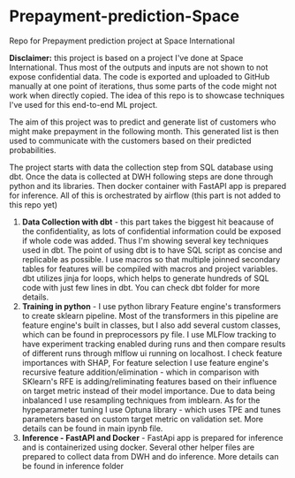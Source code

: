 # Prepayment-prediction-Space
Repo for Prepayment prediction project at Space International

**Disclaimer:** this project is based on a project I've done at Space International. Thus most of the outputs and inputs are not shown to not expose confidential data. The code is exported and uploaded to GitHub manually at one point of iterations, thus some parts of the code might not work when directly copied. The idea of this repo is to showcase techniques I've used for this end-to-end ML project. 

The aim of this project was to predict and generate list of customers who might make prepayment in the following month. This generated list is then used to communicate with the customers based on their predicted probabilities.

The project starts with data the collection step from SQL database using dbt. Once the data is collected at DWH following steps are done through python and its libraries. Then docker container with FastAPI app is prepared for inference. All of this is orchestrated by airflow (this part is not added to this repo yet)

1. **Data Collection with dbt** - this part takes the biggest hit beacause of the confidentiality, as lots of confidential information could be exposed if whole code was added. Thus I'm showing several key techniques used in dbt. The point of using dbt is to have SQL script as concise and replicable as possible. I use macros so that multiple joinned secondary tables for features will be compiled with macros and project variables. dbt utilizes jinja for loops, which helps to generate hundreds of SQL code with just few lines in dbt. You can check dbt folder for more details.
2. **Training in python** - I use python library Feature engine's transformers to create sklearn pipeline. Most of the transformers in this pipeline are feature engine's built in classes, but I also add several custom classes, which can be found in preprocessors py file. I use MLFlow tracking to have experiment tracking enabled during runs and then compare results of different runs through mlflow ui running on localhost. I check feature importances with SHAP, For feature selection I use feature engine's recursive feature addition/elimination - which in comparison with SKlearn's RFE is adding/reliminating features based on their influence on target metric instead of their model importance. Due to data being inbalanced I use resampling techniques from imblearn. As for the hypeparameter tuning I use Optuna library - which uses TPE and tunes parameters based on custom target metric on validation set. More details can be found in main ipynb file.
3. **Inference - FastAPI and Docker** - FastApi app is prepared for inference and is containerized using docker. Several other helper files are prepared to collect data from DWH and do inference. More details can be found in inference folder

